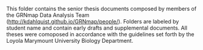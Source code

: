 This folder contains the senior thesis documents composed by members of the GRNmap Data Analysis Team (http://kdahlquist.github.io/GRNmap/people/). Folders are labeled by student name and contain early drafts and supplemental documents. All theses were comoposed in accordance with the guidelines set forth by the Loyola Marymount University Biology Department.
